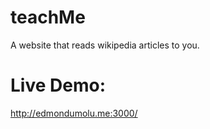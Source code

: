 # teachMe
A website that reads wikipedia articles to you.

# Live Demo:
http://edmondumolu.me:3000/
